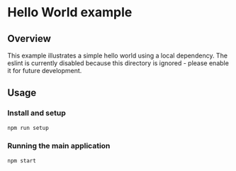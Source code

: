 # Hello World example

## Overview

This example illustrates a simple hello world using a local dependency. The eslint is currently disabled because this directory is ignored - please enable it for future development.

## Usage

### Install and setup

```bash
npm run setup
```

### Running the main application

```bash
npm start
```